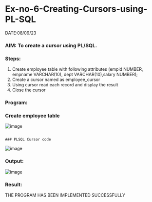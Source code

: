 # Ex-no-6-Creating-Cursors-using-PL-SQL
DATE:08/09/23
### AIM: To create a cursor using PL/SQL.

### Steps:
1. Create employee table with following attributes (empid NUMBER, empname VARCHAR(10), dept VARCHAR(10),salary NUMBER);
2. Create a cursor named as employee_cursor
3. Using cursor read each record and display the result
4. Close the cursor

### Program:

### Create employee table

![image](https://github.com/jeevansurya30/Ex-no-6-Creating-Cursors-using-PL-SQL/assets/129417865/3487efaa-f7f7-4f1f-aeca-27bb12bbc218)

```

### PLSQL Cursor code
```
![image](https://github.com/jeevansurya30/Ex-no-6-Creating-Cursors-using-PL-SQL/assets/129417865/a6815164-6988-4afe-8453-1283cdef5590)




### Output:
![image](https://github.com/jeevansurya30/Ex-no-6-Creating-Cursors-using-PL-SQL/assets/129417865/dd751abc-cbd9-46cc-bf9f-13d0028da7e5)



### Result:
THE PROGRAM HAS BEEN IMPLEMENTED SUCCESSFULLY
